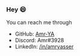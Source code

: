 ###  Hey 😄

You can reach me through 
- GitHub: <a href=https://github.com/Amr-YA/>Amr-YA</a>
- Discord: Amr#3928
- LinkedIn: <a href=http://www.linkedin.com/in/amryasser>/in/amryasser </a>
